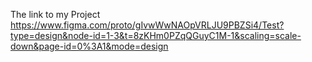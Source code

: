 The link to my Project
https://www.figma.com/proto/gIvwWwNAOpVRLJU9PBZSi4/Test?type=design&node-id=1-3&t=8zKHm0PZqQGuyC1M-1&scaling=scale-down&page-id=0%3A1&mode=design
